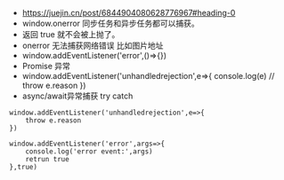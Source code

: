 * https://juejin.cn/post/6844904080628776967#heading-0
* window.onerror 同步任务和异步任务都可以捕获。
* 返回 true 就不会被上抛了。
* onerror 无法捕获网络错误 比如图片地址
* window.addEventListener('error',()=>{})
* Promise 异常
* window.addEventListener('unhandledrejection',e=>{
    console.log(e)
    // throw e.reason
})
* async/await异常捕获 try catch


```
window.addEventListener('unhandledrejection',e=>{
    throw e.reason
})

window.addEventListener('error',args=>{
    console.log('error event:',args)
    retrun true
},true)

```